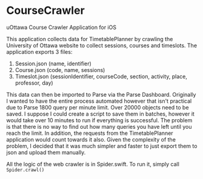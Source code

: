 # CourseCrawler
uOttawa Course Crawler Application for iOS

This application collects data for TimetablePlanner by crawling the University of Ottawa website to collect sessions, courses and timeslots. The application exports 3 files:

1. Session.json (name, identifier)
2. Course.json (code, name, sessions)
3. Timeslot.json (sessionIdentifier, courseCode, section, activity, place, professor, day)

This data can then be imported to Parse via the Parse Dashboard. Originally I wanted to have the entire process automated however that isn't practical due to Parse 1800 query per minute limit. Over 20000 objects need to be saved. I suppose I could create a script to save them in batches, however it would take over 10 minutes to run if everything is successful. The problem is that there is no way to find out how many queries you have left until you reach the limit. In addition, the requests from the TimetablePlanner application would count towards it also. Given the complexity of the problem, I decided that it was much simpler and faster to just export them to json and upload them manually.

All the logic of the web crawler is in Spider.swift. To run it, simply call `Spider.crawl()`
